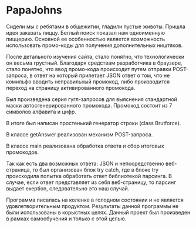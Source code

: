 # PapaJohns


Сидели мы с ребятами в общежитии, гладили пустые животы. Пришла идея заказать пиццу. Беглый поиск показал нам одноименную пиццерию. Основной ее особенностью является 
возможность использовать промо-коды для получения дополнительных ништяков. 

После детального изучения сайта, стало понятно, что технологически он весьма грустный.
Благодаря средствам разработчика в браузере, стало понятно, что ввод промо-кода происходит путем отправки POST-запроса, в ответ на который 
прилетает JSON ответ о том, что не комильфо вводить неправильный промокод, либо производится переход на страницу активированного промокода.

Был произведена серия гугл-запросов для выяснения стандартной маски автосгенерированного промокода. Промокод состоит из 7 символов алфавита и цифр.


В итоге был написан простенький генератор строки (class Brutforce).

В классе getAnswer реализован механизм POST-запроса.

В классе main реализована обработка ответа и сбор итоговых промокодов. 

Так как есть два возможных ответа: JSON и непосредственно веб-страница, то был организован блок try catch, где в блоке try происходила попытка обработать
ответ библиотекой парсинга. В случае, если ответ представляет из себя веб-страницу, то парсинг выдает exeption, следовательно это наш случай.

Программа писалась на коленке в голодном состоянии и не является удовлетворительным продуктом. 
Результаты данной программы не были использованы в корыстных целях. Данный проект был произведен в рамках самообучения и только с этой целью.
